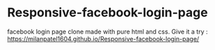 # Responsive-facebook-login-page
facebook login page clone made with pure html and css.
Give it a try : https://milanpatel1604.github.io/Responsive-facebook-login-page/

